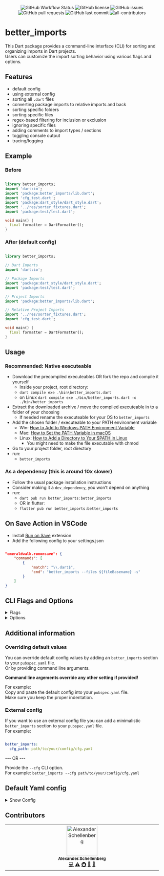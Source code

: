<p align="middle">
    <img alt="GitHub Workflow Status" src="https://img.shields.io/github/actions/workflow/status/oppahansi/better_imports/dart.yml">
    <img alt="GitHub license" src="https://img.shields.io/github/license/oppahansi/better_imports">
    <img alt="GitHub issues" src="https://img.shields.io/github/issues-raw/oppahansi/better_imports">
    <img alt="GitHub pull requests" src="https://img.shields.io/github/issues-pr/oppahansi/better_imports">
    <img alt="GitHub last commit" src="https://img.shields.io/github/last-commit/oppahansi/better_imports">
    <img alt="all-contributors" src="https://img.shields.io/github/all-contributors/oppahansi/better_imports?color=ee8449&style=flat-square">
</p>

# better_imports

This Dart package provides a command-line interface (CLI) for sorting and organizing imports in Dart projects.  
Users can customize the import sorting behavior using various flags and options.


## Features
- default config
- using external config
- sorting all `.dart` files
- converting package imports to relative imports and back
- sorting specific folders
- sorting specific files
- regex-based filtering for inclusion or exclusion
- ignoring specific files
- adding comments to import types / sections
- toggling console output
- tracing/logging


## Example

### Before
```dart

library better_imports;
import 'dart:io';
import 'package:better_imports/lib.dart';
import 'cfg_test.dart';
import 'package:dart_style/dart_style.dart';
import '../res/sorter_fixtures.dart';
import 'package:test/test.dart';

void main() {
  final formatter = DartFormatter();
}

```

### After (default config)
```dart

library better_imports;

// Dart Imports
import 'dart:io';

// Package Imports
import 'package:dart_style/dart_style.dart';
import 'package:test/test.dart';

// Project Imports
import 'package:better_imports/lib.dart';

// Relative Project Imports
import '../res/sorter_fixtures.dart';
import 'cfg_test.dart';

void main() {
  final formatter = DartFormatter();
}

```

## Usage

### Recommended: Native executeable
- Download the precompiled executeables OR fork the repo and compile it yourself
  * Inside your project, root directory:
  * `dart compile exe .\bin\better_imports.dart`
  * on Linux `dart compile exe ./bin/better_imports.dart -o ./bin/better_imports`
- Extract the downloaded archive / move the compiled executeable in to a folder of your choosing
  * If needed rename the executeable for your OS to `better_imports`
- Add the chosen folder / executeable to your PATH environment variable
  - Win: [How to Add to Windows PATH Environment Variable](https://helpdeskgeek.com/windows-10/add-windows-path-environment-variable/)
  - Mac: [How to Set the PATH Variable in macOS](https://techpp.com/2021/09/08/set-path-variable-in-macos-guide/)
  - Linux: [How to Add a Directory to Your $PATH in Linux](https://www.howtogeek.com/658904/how-to-add-a-directory-to-your-path-in-linux/)
    * You might need to make the file executable with chmod
- Go to your project folder, root directory
- run:
  * `better_imports`

### As a dependency (this is around 10x slower)
- Follow the usual package installation instructions
- Consider making it a `dev_dependency`, you won't depend on anything
- run:
  * `dart pub run better_imports:better_imports`
  * OR in flutter:
  * `flutter pub run better_imports:better_imports`

## On Save Action in VSCode
- Install [Run on Save](https://marketplace.visualstudio.com/items?itemName=emeraldwalk.RunOnSave) extension
- Add the following config to your settings.json

```json

"emeraldwalk.runonsave": {
    "commands": [
        {
            "match": "\\.dart$",
            "cmd": "better_imports --files ${fileBasename} -s"
        }
    ]
}

```

## CLI Flags and Options

<details>
  <summary>Flags</summary>

```
Name              Abbr                              Description

--help            -h                                Prints this screen.
--no-recursive                                      Performs a non recursive search when collecting .dart files.
--silent          -s                                Disables results output in console.
--relative                                          Converts all project package imports to relative project imports.
--no-comments                                       Removes comments from import types / sections. 
--trace                                             Prints extended logs to console.
--dry-run                                           Prints the results of the run without writing it to the file.
--dart-fmt                                          Formats the file after sorting imports. Default is true.
                                                    Can be disabled by using --no-dart-fmt
```

</details>

<details>
  <summary>Options</summary>

```

Name                  Args                        Description

--cfg                 "path/to/cfg"               Path to an external yaml config. "" are optional.
                                                  If path contains spaces, then "" is required.
--project-name        "project_name"              Project name used to identify project imports. "" are optional.
                                                  If project name contains spaces, then "" are required.
--folders             "folder1,folder2"           Sorts the given folders and subfolders only. "" are optional.
                                                  If folder names contain spaces, then "" is required.
                                                  Must be seperated by ','
                                                  If folders are not in the project root, then provide a path relative
                                                  to project root. Example:
                                                  "lib/sub folder/folder1, bin/subfolder/folder2"
--files               "file1.dart,file2"          Sorts only the given Files. "" are optional.
                                                  If file names contain spaces, then "" is required.
                                                  Must be seperated by ','
--ignore-files        "file1,file2.dart"          Files to be ignored when sorting imports. "" are optional.
                                                  If file names contain spaces, then "" is required.
                                                  Must be seperated by ','
--files-like          ".*\.g\.dart,.*\.g\.dart"   Regex used to filter files which should be sorted. "" are optional.
                                                  If regex contain spaces, then "" is required.
                                                  Must be seperated by ','
--ignore-files-like   ".*\.g\.dart,.*\.g\.dart"   Regex used to filter files which should be ignored. "" are optional.
                                                  If regex contain spaces, then "" is required.
                                                  Must be seperated by ','

```

</details>


## Additional information

### Overriding default values
You can override default config values by adding an `better_imports` section to your `pubspec.yaml` file.  
Or by providing command line arguments. 

**Command line argements override any other setting if provided!**

For example:  
Copy and paste the default config into your `pubspec.yaml` file.  
Make sure you keep the proper indentation.


### External config
If you want to use an external config file you can add a minimalistic `better_imports` section to your `pubspec.yaml` file.  
For example:
```yaml

better_imports:
  cfg_path: path/to/your/config/cfg.yaml

```

--- OR ---  

Provide the `--cfg` CLI option.  
For example:
`better_imports --cfg path/to/your/config/cfg.yaml`


## Default Yaml config

<details>
  <summary>Show Config</summary>

```yaml
# Better Imports default config
# Default config is overwritten when settings are passed in as arguments in the cli
better_imports:
  # If set overwrites the project name
  # Used for sorting project imports
  project_name:

  # Absolute path to an external configuration
  # If set, rest in this section will be ignored
  cfg_path:

  # Flag to include subfolders
  recursive: true

  # Flag to add comments above import sections
  comments: true

  # Flag to disable results output in console
  silent: false

  # Flag to use relative imports in the project
  relative: false

  # Flag to use to log everything happening to console
  trace: false

  # Flag to use to run a dry run without changing files
  dry_run: false

 # Flag to use the dart formatter after sorting imports
  dart_fmt: true

  # Folder names used for collecting dart files
  folders:
    - lib
    - bin
    - res
    - example
    - test
    - tests
    - integration_test
    - integration_tests
    - test_driver

  # File names which should be sorted
  files:

  # File names which should be excluded
  ignore_files:

  # RegEx pattern for files which should be collected
  files_like:

  # RegEx pattern for files which should be excluded
  ignore_files_like:
    - .*generated_plugin_registrant\.dart
    - .*\.g\.dart
    - .*\.gr\.dart
    - .*\.freezed\.dart
```

</details>

## Contributors

<!-- ALL-CONTRIBUTORS-LIST:START - Do not remove or modify this section -->
<!-- prettier-ignore-start -->
<!-- markdownlint-disable -->
<table>
  <tbody>
    <tr>
      <td align="center" valign="top" width="14.28%"><a href="https://github.com/oppahansi"><img src="https://avatars.githubusercontent.com/u/3140621?v=4?s=100" width="100px;" alt="Alexander Schellenberg"/><br /><sub><b>Alexander Schellenberg</b></sub></a><br /><a href="https://github.com/oppahansi/better_imports/commits?author=oppahansi" title="Code">💻</a> <a href="https://github.com/oppahansi/better_imports/commits?author=oppahansi" title="Tests">⚠️</a> <a href="#infra-oppahansi" title="Infrastructure (Hosting, Build-Tools, etc)">🚇</a> <a href="#maintenance-oppahansi" title="Maintenance">🚧</a> <a href="https://github.com/oppahansi/better_imports/pulls?q=is%3Apr+reviewed-by%3Aoppahansi" title="Reviewed Pull Requests">👀</a></td>
    </tr>
  </tbody>
</table>

<!-- markdownlint-restore -->
<!-- prettier-ignore-end -->

<!-- ALL-CONTRIBUTORS-LIST:END -->
<!-- prettier-ignore-start -->
<!-- markdownlint-disable -->

<!-- markdownlint-restore -->
<!-- prettier-ignore-end -->

<!-- ALL-CONTRIBUTORS-LIST:END -->
